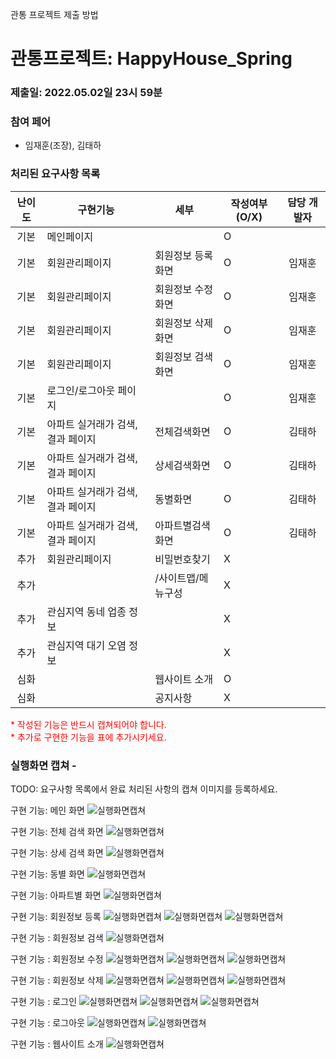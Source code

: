 관통 프로젝트 제출 방법

# 관통프로젝트: HappyHouse_Spring
### 제출일: 2022.05.02일 23시 59분

### 참여 페어
- 임재훈(조장), 김태하

### 처리된 요구사항 목록
  
|난이도|구현기능|세부|작성여부(O/X)|담당 개발자|
|:---:|---|---|---|:---:|
|기본|메인페이지||O||
|기본|회원관리페이지|회원정보 등록화면|O|임재훈|
|기본|회원관리페이지|회원정보 수정화면|O|임재훈|
|기본|회원관리페이지|회원정보 삭제화면|O|임재훈|
|기본|회원관리페이지|회원정보 검색화면|O|임재훈|
|기본|로그인/로그아웃 페이지||O|임재훈|
|기본|아파트 실거래가 검색,결과 페이지|전체검색화면|O|김태하|
|기본|아파트 실거래가 검색,결과 페이지|상세검색화면|O|김태하|
|기본|아파트 실거래가 검색,결과 페이지|동별화면|O|김태하|
|기본|아파트 실거래가 검색,결과 페이지|아파트별검색화면|O|김태하|
|추가|회원관리페이지|비밀번호찾기|X||
|추가||/사이트맵/메뉴구성|X||
|추가|관심지역 동네 업종 정보||X||
|추가|관심지역 대기 오염 정보||X||
|심화||웹사이트 소개|O||
|심화||공지사항|X||


<span style="color:red">
* 작성된 기능은 반드시 캡쳐되어야 합니다.<br>
* 추가로 구현한 기능을 표에 추가시키세요.
</span>

### 실행화면 캡쳐 - 
TODO: 요구사항 목록에서 완료 처리된 사항의 캡쳐 이미지를 등록하세요.

구현 기능: 메인 화면
![실행화면캡쳐](./img/메인.png)

구현 기능: 전체 검색 화면
![실행화면캡쳐](./img/전체검색.png)

구현 기능: 상세 검색 화면
![실행화면캡쳐](./img/상세검색.png)

구현 기능: 동별 화면
![실행화면캡쳐](./img/동별화면.png)

구현 기능: 아파트별 화면
![실행화면캡쳐](./img/아파트별화면.png)

구현 기능: 회원정보 등록
![실행화면캡쳐](./img/회원가입1.JPG)
![실행화면캡쳐](./img/회원가입2.JPG)
![실행화면캡쳐](./img/회원가입3.JPG)

구현 기능 : 회원정보 검색
![실행화면캡쳐](./img/회원가입정보검색.JPG)

구현 기능 : 회원정보 수정
![실행화면캡쳐](./img/회원정보수정1.JPG)
![실행화면캡쳐](./img/회원정보수정2.JPG)
![실행화면캡쳐](./img/회원정보수정3.JPG)

구현 기능 : 회원정보 삭제
![실행화면캡쳐](./img/회원탈퇴1.JPG)
![실행화면캡쳐](./img/회원탈퇴2.JPG)
![실행화면캡쳐](./img/회원탈퇴3.JPG)

구현 기능 : 로그인
![실행화면캡쳐](./img/로그인1.JPG)
![실행화면캡쳐](./img/로그인2.JPG)
![실행화면캡쳐](./img/로그인3.JPG)

구현 기능 : 로그아웃
![실행화면캡쳐](./img/로그아웃1.JPG)
![실행화면캡쳐](./img/로그아웃2.JPG)

구현 기능 : 웹사이트 소개
![실행화면캡쳐](./img/웹사이트소개.JPG)
